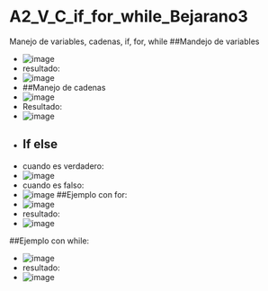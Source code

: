 # A2_V_C_if_for_while_Bejarano3
Manejo de variables, cadenas, if, for, while
##Mandejo de variables
- ![image](https://github.com/user-attachments/assets/fe7d0831-5793-4ffd-8540-28d9d6a64971)
- resultado:
- ![image](https://github.com/user-attachments/assets/77fafb20-1f0d-4f3e-83fd-ac732c6e7368)
- ##Manejo de cadenas
- ![image](https://github.com/user-attachments/assets/30e6abf3-aeee-4559-b290-634e7a94656b)
- Resultado:
- ![image](https://github.com/user-attachments/assets/4123a605-9c92-4fd8-a4e7-4680a54a78eb)
- ## If else
- cuando es verdadero:
- ![image](https://github.com/user-attachments/assets/7166efbf-0e15-4164-b009-2638d94b21f8)
- cuando es falso:
- ![image](https://github.com/user-attachments/assets/735027a9-f0a5-4e1e-a7e4-9c4bc0a2304f)
##Ejemplo con for:
- ![image](https://github.com/user-attachments/assets/b649678c-2d64-4499-975a-c06993f4a35c)
- resultado:
- ![image](https://github.com/user-attachments/assets/3c1901a4-63b2-43d7-ba4d-5a9b3e9a4478)

##Ejemplo con while:
- ![image](https://github.com/user-attachments/assets/503b9e79-84df-4c28-8647-a8316805b0d6)
- resultado:
- ![image](https://github.com/user-attachments/assets/06f5fe04-dddb-4b74-a5ea-d1d1dc76c4a3)























